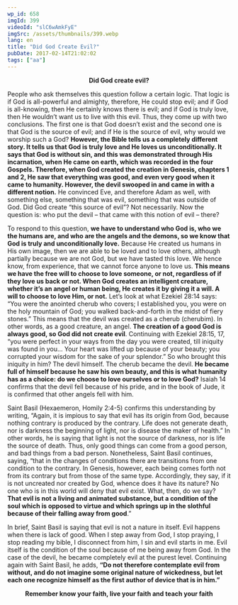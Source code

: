 ```yaml
---
wp_id: 658
imgId: 399
videoId: "slC6wAmkFyE"
imgSrc: /assets/thumbnails/399.webp
lang: en
title: "Did God Create Evil?"
pubDate: 2017-02-14T21:02:02
tags: ["aa"]
---
```


<!-- page: 6 -->

<p style="text-align: center;"><strong>Did God create evil? </strong></p>
<p style="text-align: left;">People who ask themselves this question follow a certain logic. That logic is if God is all-powerful and almighty, therefore, He could stop evil; and if God is all-knowing, then He certainly knows there is evil; and if God is truly love, then He wouldn&#8217;t want us to live with this evil. Thus, they come up with two conclusions. The first one is that God doesn&#8217;t exist and the second one is that God is the source of evil; and if He is the source of evil, why would we worship such a God? <strong>However, the Bible tells us a completely different story. It tells us that God is truly love and He loves us unconditionally. It says that God is without sin, and this was demonstrated through His incarnation, when He came on earth, which was recorded in the four Gospels. Therefore, when God created the creation in Genesis, chapters 1 and 2, He saw that everything was good, and even very good when it came to humanity. However, the devil swooped in and came in with a different notion.</strong> He convinced Eve, and therefore Adam as well, with something else, something that was evil, something that was outside of God. Did God create “this source of evil”? Not necessarily. Now the question is: who put the devil &#8211; that came with this notion of evil &#8211; there?</p>
<p>To respond to this question, <strong>we have to understand who God is, who we the humans are, and who are the angels and the demons, so we know that God is truly and unconditionally love.</strong> Because He created us humans in His own image, then we are able to be loved and to love others, although partially because we are not God, but we have tasted this love. We hence know, from experience, that we cannot force anyone to love us. <strong>This means we have the free will to choose to love someone, or not, regardless of if they love us back or not. When God creates an intelligent creature, whether it’s an angel or human being, He creates it by giving it a will. A will to choose to love Him, or not.</strong> Let&#8217;s look at what Ezekiel 28:14 says: &#8220;You were the anointed cherub who covers; I established you, you were on the holy mountain of God; you walked back-and-forth in the midst of fiery stones.&#8221; This means that the devil was created as a cherub (cherubim). In other words, as a good creature, an angel. <strong>The creation of a good God is always good, so God did not create evil</strong>. Continuing with Ezekiel 28:15, 17, &#8220;you were perfect in your ways from the day you were created, till iniquity was found in you&#8230; Your heart was lifted up because of your beauty; you corrupted your wisdom for the sake of your splendor.&#8221; So who brought this iniquity in him? The devil himself. The cherub became the devil. <strong>He became full of himself because he saw his own beauty, and this is what humanity has as a choice: do we choose to love ourselves or to love God?</strong> Isaiah 14 confirms that the devil fell because of his pride, and in the book of Jude, it is confirmed that other angels fell with him.</p>
<p>Saint Basil (Hexaemeron, Homily 2:4-5) confirms this understanding by writing, &#8220;Again, it is impious to say that evil has its origin from God, because nothing contrary is produced by the contrary. Life does not generate death, nor is darkness the beginning of light, nor is disease the maker of health.&#8221; In other words, he is saying that light is not the source of darkness, nor is life the source of death. Thus, only good things can come from a good person, and bad things from a bad person. Nonetheless, Saint Basil continues, saying, &#8220;that in the changes of conditions there are transitions from one condition to the contrary. In Genesis, however, each being comes forth not from its contrary but from those of the same type. Accordingly, they say, if it is not uncreated nor created by God, whence does it have its nature? No one who is in this world will deny that evil exist. What, then, do we say? <strong>That evil is not a living and animated substance, but a condition of the soul which is opposed to virtue and which springs up in the slothful because of their falling away from good</strong>.&#8221;</p>
<p>In brief, Saint Basil is saying that evil is not a nature in itself. Evil happens when there is lack of good. When I step away from God, I stop praying, I stop reading my bible, I disconnect from him, I sin and evil starts in me. Evil itself is the condition of the soul because of me being away from God. In the case of the devil, he became completely evil at the purest level. Continuing again with Saint Basil, he adds, <strong>“Do not therefore contemplate evil from without, and do not imagine some original nature of wickedness, but let each one recognize himself as the first author of device that is in him.”</strong></p>
<p style="text-align: center;"><strong>Remember know your faith, live your faith and teach your faith</strong></p>
<p>&nbsp;</p>
